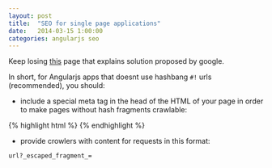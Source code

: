 ```yaml
---
layout: post
title:  "SEO for single page applications"
date:   2014-03-15 1:00:00
categories: angularjs seo
---
```


Keep losing [this](https://developers.google.com/webmasters/ajax-crawling/docs/getting-started?csw=1)
page that explains solution proposed by google.

In short, for Angularjs apps that doesnt use hashbang `#!` urls (recommended), you should:

- include a special meta tag in the head of the HTML of your page in order to make pages without hash fragments crawlable:

{% highlight html %}
<meta name="fragment" content="!">
{% endhighlight %}

- provide crowlers with content for requests in this format:

```
url?_escaped_fragment_=
```
 